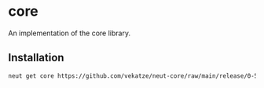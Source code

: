 # core

An implementation of the core library.

## Installation

```sh
neut get core https://github.com/vekatze/neut-core/raw/main/release/0-51-19.tar.zst
```
